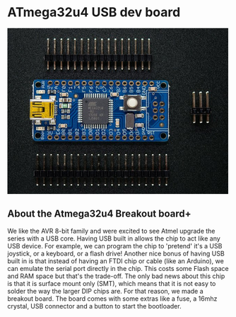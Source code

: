 # ATmega32u4 USB dev board

<a href="https://learn.adafruit.com/atmega32u4-breakout"><img src="assets/board.jpg?raw=true" width="500px"></a>

## About the Atmega32u4 Breakout board+

We like the AVR 8-bit family and were excited to see Atmel upgrade the series with a USB core. Having USB built in allows the chip to act like any USB device. For example, we can program the chip to 'pretend' it's a USB joystick, or a keyboard, or a flash drive! Another nice bonus of having USB built in is that instead of having an FTDI chip or cable (like an Arduino), we can emulate the serial port directly in the chip. This costs some Flash space and RAM space but that's the trade-off.
The only bad news about this chip is that it is surface mount only (SMT), which means that it is not easy to solder the way the larger DIP chips are. For that reason, we made a breakout board. The board comes with some extras like a fuse, a 16mhz crystal, USB connector and a button to start the bootloader.
